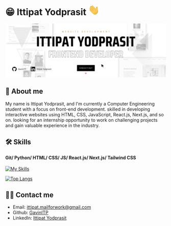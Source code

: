 # 😁 Ittipat Yodprasit <img src="https://github.com/GavinITP/GavinITP/blob/main/wave.gif" width="35px">
![About Me](https://github.com/GavinITP/GavinITP/blob/main/CHECK%20IT%20OUT.png?raw=true)

## 🚀 About me
My name is Ittipat Yodprasit, and I'm currently a Computer Engineering student with a focus on front-end development. skilled in developing interactive websites using HTML, CSS, JavaScript, React.js, Next.js, and so on. looking for an internship opportunity to work on challenging projects and gain valuable experience in the industry.

## 🛠 Skills
#### Git/ Python/ HTML/ CSS/ JS/ React.js/ Next.js/ Tailwind CSS

[![My Skills](https://skillicons.dev/icons?i=git,python,html,css,js,react,next,tailwind)](https://skillicons.dev)

[![Top Langs](https://github-readme-stats.vercel.app/api/top-langs/?username=GavinITP)](https://github.com/anuraghazra/github-readme-stats)

## 🤙🏻 Contact me
- Email: ittipat.mailforwork@gmail.com
- Github: [GavinITP](https://github.com/GavinITP)
- LinkedIn: [Ittipat Yodprasit](https://www.linkedin.com/in/ittipat-yodprasit/)


